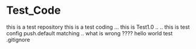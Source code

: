 # Test_Code
this is a test repository
this is a test coding ...
this is Test1.0  .. ..
this is test config push.default matching ..
what is wrong ????
hello world
test .gitignore